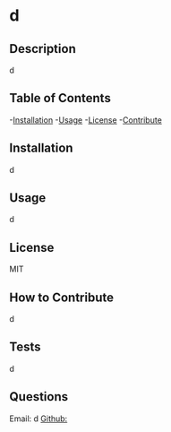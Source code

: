 # d

## Description
d
## Table of Contents
-[Installation](#installation)
-[Usage](#usage)
-[License](#license)
-[Contribute](#contribute)
## Installation
d
## Usage
d
## License
MIT
## How to Contribute
d
## Tests
d
## Questions
Email:
d 
[Github:](https://github.com/d)
